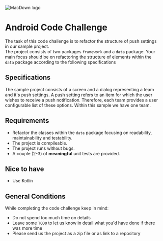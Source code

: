 ![MacDown logo](https://upload.wikimedia.org/wikipedia/commons/thumb/e/ea/Onefootball.svg/2000px-Onefootball.svg.png)

# Android Code Challenge
The task of this code challenge is to refactor the structure of push settings in our sample project.  
The project consists of two packages `framework` and a `data` package. Your main focus should be on refactoring the structure of elements within the `data` package
according to the following specifications

## Specifications
The sample project consists of a screen and a dialog representing a team and
it's push settings. A push setting refers to an item for which the user wishes to receive a push notification. Therefore, each team provides a user configurable list of these options. Within this sample we have one team.

## Requirements
* Refactor the classes within the `data` package focusing on readability, maintainability and testability.
* The project is compileable.
* The project runs without bugs.
* A couple (2-3) of **meaningful** unit tests are provided.

## Nice to have
* Use Kotlin

## General Conditions
While completing the code challenge keep in mind:

* Do not spend too much time on details
* Leave some `TODO` to let us know in detail what you'd have done if there was more time
* Please send us the project as a zip file or as link to a repository